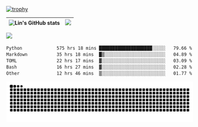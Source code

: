 [![trophy](https://github-profile-trophy.vercel.app/?username=ocss884&column=7)](https://github.com/ocss884)

| ![Lin's GitHub stats](https://github-readme-stats.vercel.app/api?username=ocss884&show_icons=true&hide_border=True&count_private=true) | ![](https://github-readme-streak-stats.herokuapp.com?user=ocss884&hide_border=true&date_format=M%20j%5B%2C%20Y%5D&ring=7EDDCF&fire=7EDDCF") |
| ------------------------------------------------------------ | ------------------------------------------------------------ |

![](https://komarev.com/ghpvc/?username=ocss884&color=brightgreen)

<!--START_SECTION:waka-->

```txt
Python             575 hrs 18 mins ████████████████████░░░░░   79.66 %
Markdown           35 hrs 18 mins  █▒░░░░░░░░░░░░░░░░░░░░░░░   04.89 %
TOML               22 hrs 17 mins  ▓░░░░░░░░░░░░░░░░░░░░░░░░   03.09 %
Bash               16 hrs 27 mins  ▓░░░░░░░░░░░░░░░░░░░░░░░░   02.28 %
Other              12 hrs 46 mins  ▒░░░░░░░░░░░░░░░░░░░░░░░░   01.77 %
```

<!--END_SECTION:waka-->

<p align="center">
   <img src="https://github.com/ocss884/ocss884/blob/output/github-snake.svg" alt="snake">
</p>
